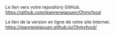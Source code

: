 Le lien vers votre repository GitHub.
https://github.com/jeanrenejaouen/Ohmyfood

Le lien de la version en ligne de votre site Internet.    
https://jeanrenejaouen.github.io/Ohmyfood/
